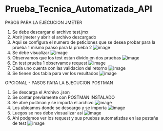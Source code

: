 # Prueba_Tecnica_Automatizada_API

PASOS PARA LA EJECUCION JMETER

1. Se debe descargar el archivo test.jmx 
2. Abrir jmeter y abrir el archivo descargado 
3. Aqui se configura el numero de peticiones que se desea probar para la prueba 1 mismo paaso para la prueba 2 ![image](https://user-images.githubusercontent.com/9433408/111877430-5c6eb100-8971-11eb-800b-28dec6673c3e.png)
4.  Se debe visualizar ![image](https://user-images.githubusercontent.com/9433408/111877261-7bb90e80-8970-11eb-8e1d-c3e5fce522a0.png)
5. Observamos que los test estan divido en dos pruebas ![image](https://user-images.githubusercontent.com/9433408/111877298-b02cca80-8970-11eb-879a-c89b9ffd9dcd.png)
6. En test prueba 1 observamos request ![image](https://user-images.githubusercontent.com/9433408/111877329-df433c00-8970-11eb-9113-1bc1623474ea.png)
7. Cada uno cuenta con las validacion del retorno ![image](https://user-images.githubusercontent.com/9433408/111877356-026deb80-8971-11eb-96a9-49731421628f.png)
8. Se tienen dos tabla para ver los resultados ![image](https://user-images.githubusercontent.com/9433408/111877384-28938b80-8971-11eb-8517-9b3c797df440.png)



OPCIONAL - PASOS PARA LA EJECUCION POSTMAN 

1. Se descarga el Archivo .json 
2. Se contar previamente con POSTMAN INSTALADO 
3. Se abre postman y se importa el archivo  ![image](https://user-images.githubusercontent.com/9433408/111877513-b53e4980-8971-11eb-883c-b345d85889a8.png)
4. Los ubicamos donde se descargo y se importa ![image](https://user-images.githubusercontent.com/9433408/111877539-d69f3580-8971-11eb-8584-dc7478d3ca94.png)
5. Luegos se nos debe viosualizar asi  ![image](https://user-images.githubusercontent.com/9433408/111877568-ee76b980-8971-11eb-80e3-be05477014fa.png) 
6. Ahi podemos ver los request y sus pruebas automatizdas en las pestaña de test ![image](https://user-images.githubusercontent.com/9433408/111877622-2251df00-8972-11eb-883a-10c2cd22d943.png)






